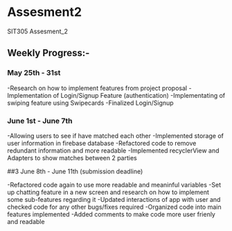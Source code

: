 # Assesment2
 SIT305 Assesment_2

## Weekly Progress:-

### May 25th - 31st 

-Research on how to implement features from project proposal
-Implementation of Login/Signup Feature (authentication)
-Implementating of swiping feature using Swipecards 
-Finalized Login/Signup

### June 1st - June 7th

-Allowing users to see if have matched each other
-Implemented storage of user information in firebase database
-Refactored code to remove redundant information and more readable
-Implemented recyclerView and Adapters to show matches between 2 parties


##3 June 8th - June 11th (submission deadline)

-Refactored code again to use more readable and meaninful variables
-Set up chatting feature in a new screen and research on how to implement some sub-features regarding it
-Updated interactions of app with user and checked code for any other bugs/fixes required
-Organized code into main features implemented
-Added comments to make code more user frienly and readable
